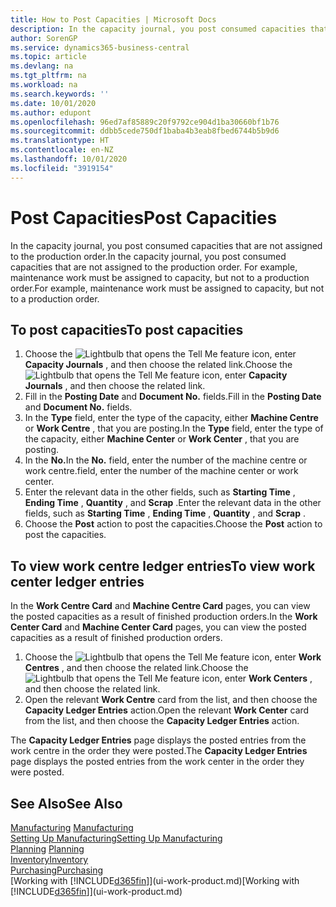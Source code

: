 ```yaml
---
title: How to Post Capacities | Microsoft Docs
description: In the capacity journal, you post consumed capacities that are not assigned to the production order. For example, maintenance work must be assigned to capacity, but not to a production order.
author: SorenGP
ms.service: dynamics365-business-central
ms.topic: article
ms.devlang: na
ms.tgt_pltfrm: na
ms.workload: na
ms.search.keywords: ''
ms.date: 10/01/2020
ms.author: edupont
ms.openlocfilehash: 96ed7af85889c20f9792ce904d1ba30660bf1b76
ms.sourcegitcommit: ddbb5cede750df1baba4b3eab8fbed6744b5b9d6
ms.translationtype: HT
ms.contentlocale: en-NZ
ms.lasthandoff: 10/01/2020
ms.locfileid: "3919154"
---
```

# <a name="post-capacities"></a><span data-ttu-id="cc8a9-104">Post Capacities</span><span class="sxs-lookup"><span data-stu-id="cc8a9-104">Post Capacities</span></span>
<span data-ttu-id="cc8a9-105">In the capacity journal, you post consumed capacities that are not assigned to the production order.</span><span class="sxs-lookup"><span data-stu-id="cc8a9-105">In the capacity journal, you post consumed capacities that are not assigned to the production order.</span></span> <span data-ttu-id="cc8a9-106">For example, maintenance work must be assigned to capacity, but not to a production order.</span><span class="sxs-lookup"><span data-stu-id="cc8a9-106">For example, maintenance work must be assigned to capacity, but not to a production order.</span></span>  

## <a name="to-post-capacities"></a><span data-ttu-id="cc8a9-107">To post capacities</span><span class="sxs-lookup"><span data-stu-id="cc8a9-107">To post capacities</span></span>  
1.  <span data-ttu-id="cc8a9-108">Choose the ![Lightbulb that opens the Tell Me feature](media/ui-search/search_small.png "Tell me what you want to do") icon, enter **Capacity Journals** , and then choose the related link.</span><span class="sxs-lookup"><span data-stu-id="cc8a9-108">Choose the ![Lightbulb that opens the Tell Me feature](media/ui-search/search_small.png "Tell me what you want to do") icon, enter **Capacity Journals** , and then choose the related link.</span></span>  
2.  <span data-ttu-id="cc8a9-109">Fill in the **Posting Date** and **Document No.** fields.</span><span class="sxs-lookup"><span data-stu-id="cc8a9-109">Fill in the **Posting Date** and **Document No.** fields.</span></span>  
3.  <span data-ttu-id="cc8a9-110">In the **Type** field, enter the type of the capacity, either **Machine Centre** or **Work Centre** , that you are posting.</span><span class="sxs-lookup"><span data-stu-id="cc8a9-110">In the **Type** field, enter the type of the capacity, either **Machine Center** or **Work Center** , that you are posting.</span></span>  
4.  <span data-ttu-id="cc8a9-111">In the **No.**</span><span class="sxs-lookup"><span data-stu-id="cc8a9-111">In the **No.**</span></span> <span data-ttu-id="cc8a9-112">field, enter the number of the machine centre or work centre.</span><span class="sxs-lookup"><span data-stu-id="cc8a9-112">field, enter the number of the machine center or work center.</span></span>  
5.  <span data-ttu-id="cc8a9-113">Enter the relevant data in the other fields, such as **Starting Time** , **Ending Time** , **Quantity** , and **Scrap** .</span><span class="sxs-lookup"><span data-stu-id="cc8a9-113">Enter the relevant data in the other fields, such as **Starting Time** , **Ending Time** , **Quantity** , and **Scrap** .</span></span>  
6.  <span data-ttu-id="cc8a9-114">Choose the **Post** action to post the capacities.</span><span class="sxs-lookup"><span data-stu-id="cc8a9-114">Choose the **Post** action to post the capacities.</span></span>  

## <a name="to-view-work-center-ledger-entries"></a><span data-ttu-id="cc8a9-115">To view work centre ledger entries</span><span class="sxs-lookup"><span data-stu-id="cc8a9-115">To view work center ledger entries</span></span>  
<span data-ttu-id="cc8a9-116">In the **Work Centre Card** and **Machine Centre Card** pages, you can view the posted capacities as a result of finished production orders.</span><span class="sxs-lookup"><span data-stu-id="cc8a9-116">In the **Work Center Card** and **Machine Center Card** pages, you can view the posted capacities as a result of finished production orders.</span></span>    
1.  <span data-ttu-id="cc8a9-117">Choose the ![Lightbulb that opens the Tell Me feature](media/ui-search/search_small.png "Tell me what you want to do") icon, enter **Work Centres** , and then choose the related link.</span><span class="sxs-lookup"><span data-stu-id="cc8a9-117">Choose the ![Lightbulb that opens the Tell Me feature](media/ui-search/search_small.png "Tell me what you want to do") icon, enter **Work Centers** , and then choose the related link.</span></span>  
2.  <span data-ttu-id="cc8a9-118">Open the relevant **Work Centre** card from the list, and then choose the **Capacity Ledger Entries** action.</span><span class="sxs-lookup"><span data-stu-id="cc8a9-118">Open the relevant **Work Center** card from the list, and then choose the **Capacity Ledger Entries** action.</span></span>  

<span data-ttu-id="cc8a9-119">The **Capacity Ledger Entries** page displays the posted entries from the work centre in the order they were posted.</span><span class="sxs-lookup"><span data-stu-id="cc8a9-119">The **Capacity Ledger Entries** page displays the posted entries from the work center in the order they were posted.</span></span>   

## <a name="see-also"></a><span data-ttu-id="cc8a9-120">See Also</span><span class="sxs-lookup"><span data-stu-id="cc8a9-120">See Also</span></span>  
<span data-ttu-id="cc8a9-121">[Manufacturing](production-manage-manufacturing.md)  </span><span class="sxs-lookup"><span data-stu-id="cc8a9-121">[Manufacturing](production-manage-manufacturing.md)  </span></span>  
[<span data-ttu-id="cc8a9-122">Setting Up Manufacturing</span><span class="sxs-lookup"><span data-stu-id="cc8a9-122">Setting Up Manufacturing</span></span>](production-configure-production-processes.md)  
<span data-ttu-id="cc8a9-123">[Planning](production-planning.md)    </span><span class="sxs-lookup"><span data-stu-id="cc8a9-123">[Planning](production-planning.md)    </span></span>  
[<span data-ttu-id="cc8a9-124">Inventory</span><span class="sxs-lookup"><span data-stu-id="cc8a9-124">Inventory</span></span>](inventory-manage-inventory.md)  
[<span data-ttu-id="cc8a9-125">Purchasing</span><span class="sxs-lookup"><span data-stu-id="cc8a9-125">Purchasing</span></span>](purchasing-manage-purchasing.md)  
<span data-ttu-id="cc8a9-126">[Working with [!INCLUDE[d365fin](includes/d365fin_md.md)]](ui-work-product.md)</span><span class="sxs-lookup"><span data-stu-id="cc8a9-126">[Working with [!INCLUDE[d365fin](includes/d365fin_md.md)]](ui-work-product.md)</span></span>
